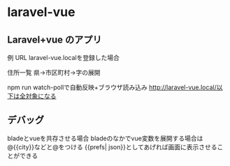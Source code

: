# laravel-vue

## Laravel+vue のアプリ

例
URL
laravel-vue.localを登録した場合

住所一覧
県→市区町村→字の展開

npm run watch-pollで自動反映+ブラウザ読み込み
http://laravel-vue.local/以下は全対象になる

## デバッグ
bladeとvueを共存させる場合
bladeのなかでvue変数を展開する場合は@{{city}}などと@をつける
{{prefs| json}}としてあげれば画面に表示させることができる

